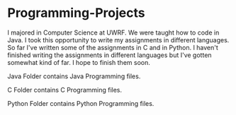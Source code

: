 # Programming-Projects

I majored in Computer Science at UWRF. We were taught how to code in Java. I took this opportunity to write my assignments in different languages. So far I've written some of the assignments in C and in Python. I haven't finished writing the assignments in different languages but I've gotten somewhat kind of far. I hope to finish them soon.

Java Folder contains Java Programming files.

C Folder contains C Programming files.

Python Folder contains Python Programming files.

